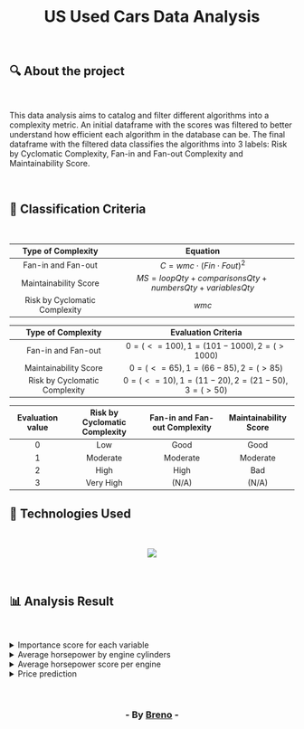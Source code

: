 <h1 align = "center"> US Used Cars Data Analysis </h1><br>

<h2> &#128269; About the project </h2><br>

<p>This data analysis aims to catalog and filter different algorithms into a complexity metric. An initial dataframe with the scores 
was filtered to better understand how efficient each algorithm in the database can be. The final dataframe with the filtered data 
classifies the algorithms into 3 labels: Risk by Cyclomatic Complexity, Fan-in and Fan-out Complexity and Maintainability Score.</p><br>

<h2> &#128246; Classification Criteria </h2><br>

<div align="center">

| Type of Complexity            | Equation                                                    |
|:-----------------------------:|:-----------------------------------------------------------:|
| Fan-in and Fan-out            | $C = wmc \cdot (Fin \cdot Fout)^2$                          |
| Maintainability Score         | $MS = loopQty + comparisonsQty + numbersQty + variablesQty$ |
| Risk by Cyclomatic Complexity | $wmc$                                                       |

| Type of Complexity            | Evaluation Criteria                                         | 
|:-----------------------------:|:-----------------------------------------------------------:|
| Fan-in and Fan-out            | $0=(<= 100), 1=(101-1000), 2=(> 1000)$                      |
| Maintainability Score         | $0=(<= 65), 1=(66-85), 2=(> 85)$                            |
| Risk by Cyclomatic Complexity | $0=(<= 10), 1=(11-20), 2=(21-50), 3=(> 50)$                 |

| Evaluation value   |Risk by Cyclomatic Complexity| Fan-in and Fan-out Complexity | Maintainability Score |
|:------------------:|:---------------------------:|:-----------------------------:|:---------------------:|
|0	             | Low                         | Good	                   | Good                  |
|1	             | Moderate                    | Moderate	                   | Moderate              |
|2	             | High                        | High	                   | Bad                   |
|3	             | Very High	           | (N/A)	                   | (N/A)                 |

</div>

<h2> &#128302; Technologies Used </h2><br>

<p align="center">
  <a href="https://skillicons.dev">
    <img src="https://skillicons.dev/icons?i=py" />
  </a>
</p>

<br><h2> &#128202; Analysis Result </h2><br>

<details>
	<summary>Importance score for each variable</summary><br>
	<p>The variable importance score in the context of the random forest algorithm indicates the importance of each
	feature (variable) in predicting the target variable, which, in this case, is the price of the car. In other words, a variable 
	is considered important if removing it from the model results in worse predictions. The importance of the variable is calculated 
	for all trees in the forest and then the average is taken 5.</p><br>
	<img src="https://github.com/Brevex/US-Used-Cars-Data-Analysis/blob/54f75e2de4f55d668ba495bef7ac14ec4011e24b/readme%20images/feature%20importance.png">
</details>

<details>
	<summary>Average horsepower by engine cylinders</summary><br>
	<p>Data analysis showing the average horse power value of each engine model in the dataset</p><br>
	<img src="https://github.com/Brevex/US-Used-Cars-Data-Analysis/blob/54f75e2de4f55d668ba495bef7ac14ec4011e24b/readme%20images/horse%20power.png">
</details>

<details>
	<summary>Average horsepower score per engine</summary><br>
	<p>Machine learning model that attempts to establish a relationship between the engine model and the amount of power. The 
	model uses a random forest tree process to assign a score to each model.</p><br>
	<img src="https://github.com/Brevex/US-Used-Cars-Data-Analysis/blob/54f75e2de4f55d668ba495bef7ac14ec4011e24b/readme%20images/engines%20score.png">
</details>

<details>
	<summary>Price prediction</summary><br>
	<p>The scatterplot shows the result of a machine learning model that tries to predict the price of cars. As shown in the graph, only 
	a minority of the values deviate from those predicted by the prediction model, showing a good frequency of hits with approximate values.</p><br>
	<img src="https://github.com/Brevex/US-Used-Cars-Data-Analysis/blob/54f75e2de4f55d668ba495bef7ac14ec4011e24b/readme%20images/price%20prediction.png">
</details>


<br><h3 align = "center"> - By <a href = "https://www.linkedin.com/in/breno-barbosa-de-oliveira-810866275/" target = "_blank">Breno</a> - </h3>
